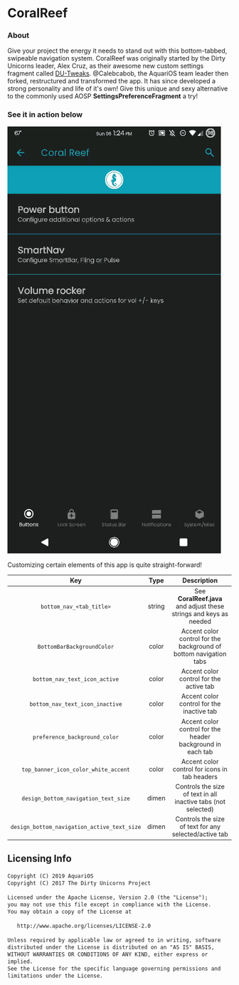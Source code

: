 # CoralReef

### About
Give your project the energy it needs to stand out with this bottom-tabbed, swipeable
navigation system. CoralReef was originally started by the Dirty Unicorns leader, Alex Cruz,
as their awesome new custom settings fragment called [DU-Tweaks](https://github.com/DirtyUnicorns/android_packages_apps_DU-Tweaks). @Calebcabob, the AquariOS
team leader then forked, restructured and transformed the app. It has since developed a strong
personality and life of it's own! Give this unique and sexy alternative to the commonly used
AOSP __SettingsPreferenceFragment__ a try!

### See it in action below
![GIF](res/drawable/coralreef_navigation_demo_github.gif)

Customizing certain elements of this app is quite straight-forward!

| Key                                         | Type    | Description                                                        |
| :-----------------------------------------: |:-------:| :-----------------------------------------------------------------:|
| `bottom_nav_<tab_title>`                    |  string | See __CoralReef.java__ and adjust these strings and keys as needed |
| `BottomBarBackgroundColor`                  |  color  | Accent color control for the background of bottom navigation tabs  |
| `bottom_nav_text_icon_active`               |  color  | Accent color control for the active tab                            |
| `bottom_nav_text_icon_inactive`             |  color  | Accent color control for the inactive tab                          |
| `preference_background_color`               |  color  | Accent color control for the header background in each tab         |
| `top_banner_icon_color_white_accent`        |  color  | Accent color control for icons in tab headers                      |
| `design_bottom_navigation_text_size`        |  dimen  | Controls the size of text in all inactive tabs (not selected)      |
| `design_bottom_navigation_active_text_size` |  dimen  | Controls the size of text for any selected/active tab              |

## Licensing Info

    Copyright (C) 2019 AquariOS
    Copyright (C) 2017 The Dirty Unicorns Project

    Licensed under the Apache License, Version 2.0 (the "License");
    you may not use this file except in compliance with the License.
    You may obtain a copy of the License at

       http://www.apache.org/licenses/LICENSE-2.0

    Unless required by applicable law or agreed to in writing, software
    distributed under the License is distributed on an "AS IS" BASIS,
    WITHOUT WARRANTIES OR CONDITIONS OF ANY KIND, either express or implied.
    See the License for the specific language governing permissions and
    limitations under the License.

